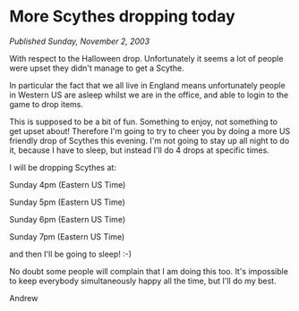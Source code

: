 # More Scythes dropping today
*Published Sunday, November 2, 2003*

With respect to the Halloween drop. Unfortunately it seems a lot of people were upset they didn't manage to get a Scythe.

In particular the fact that we all live in England means unfortunately people in Western US are asleep whilst we are in the office, and able to login to the game to drop items.

This is supposed to be a bit of fun. Something to enjoy, not something to get upset about! Therefore I'm going to try to cheer you by doing a more US friendly drop of Scythes this evening. I'm not going to stay up all night to do it, because I have to sleep, but instead I'll do 4 drops at specific times.

I will be dropping Scythes at:

Sunday 4pm (Eastern US Time)

Sunday 5pm (Eastern US Time)

Sunday 6pm (Eastern US Time)

Sunday 7pm (Eastern US Time)

and then I'll be going to sleep! :-)

No doubt some people will complain that I am doing this too. It's impossible to keep everybody simultaneously happy all the time, but I'll do my best.

Andrew
